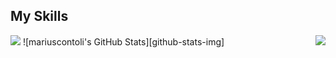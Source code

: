## My Skills
<picture>
<source 
  srcset="https://github-readme-stats.vercel.app/api?username=mariuscontoli&show_icons=true&theme=transparent"
  media="(prefers-color-scheme: dark)"
/>
<source
  srcset="https://github-readme-stats.vercel.app/api?username=mariuscontoli&show_icons=true"
  media="(prefers-color-scheme: light), (prefers-color-scheme: no-preference)"
/>
<img src="https://github-readme-stats.vercel.app/api?username=mariuscontoli&show_icons=true" />
</picture>
<img src="https://cheesits456-readme-stats.vercel.app/api/top-langs?username=mariuscontoli&layout=compact&theme=github_dark&langs_count=10alt="mariuscontoli's Top Languages" align="right">
![mariuscontoli's GitHub Stats][github-stats-img]

